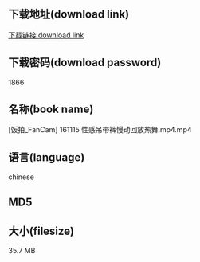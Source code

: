 ## 下载地址(download link)
[下载链接 download link](https://voluble-croquembouche-d321dc.netlify.app/?s=%5B%E9%A5%AD%E6%8B%8D_FanCam%5D+161115+%E6%80%A7%E6%84%9F%E5%90%8A%E5%B8%A6%E8%A3%A4%E6%85%A2%E5%8A%A8%E5%9B%9E%E6%94%BE%E7%83%AD%E8%88%9E.mp4)

## 下载密码(download password)
1866

## 名称(book name)
[饭拍_FanCam] 161115 性感吊带裤慢动回放热舞.mp4.mp4

## 语言(language)
chinese

## MD5


## 大小(filesize)
35.7 MB
